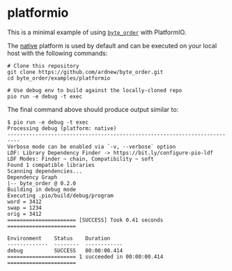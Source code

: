 # platformio

This is a minimal example of using [`byte_order`](https://github.com/ardnew/byte_order) with PlatformIO.

The [native](https://github.com/platformio/platform-native) platform is used by default and can be executed on your local host with the following commands:

```
# Clone this repository
git clone https://github.com/ardnew/byte_order.git
cd byte_order/examples/platformio

# Use debug env to build against the locally-cloned repo
pio run -e debug -t exec
```

The final command above should produce output similar to:

```none
$ pio run -e debug -t exec
Processing debug (platform: native)
--------------------------------------------------------------------------
Verbose mode can be enabled via `-v, --verbose` option
LDF: Library Dependency Finder -> https://bit.ly/configure-pio-ldf
LDF Modes: Finder ~ chain, Compatibility ~ soft
Found 1 compatible libraries
Scanning dependencies...
Dependency Graph
|-- byte_order @ 0.2.0
Building in debug mode
Executing .pio/build/debug/program
word = 3412
swap = 1234
orig = 3412
====================== [SUCCESS] Took 0.41 seconds ======================

Environment    Status    Duration
-------------  --------  ------------
debug          SUCCESS   00:00:00.414
====================== 1 succeeded in 00:00:00.414 ======================
```
